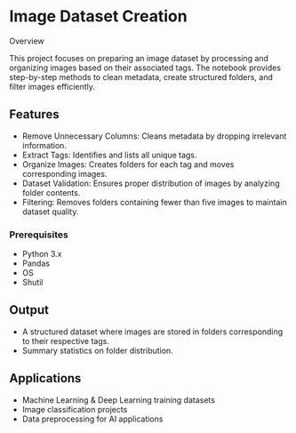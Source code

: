 # Image Dataset Creation

Overview

This project focuses on preparing an image dataset by processing and organizing images based on their associated tags. The notebook provides step-by-step methods to clean metadata, create structured folders, and filter images efficiently.

## Features

* Remove Unnecessary Columns: Cleans metadata by dropping irrelevant information.
* Extract Tags: Identifies and lists all unique tags.
* Organize Images: Creates folders for each tag and moves corresponding images.
* Dataset Validation: Ensures proper distribution of images by analyzing folder contents.
* Filtering: Removes folders containing fewer than five images to maintain dataset quality.

### Prerequisites

* Python 3.x
* Pandas
* OS
* Shutil


## Output

* A structured dataset where images are stored in folders corresponding to their respective tags.
* Summary statistics on folder distribution.

## Applications

* Machine Learning & Deep Learning training datasets
* Image classification projects
* Data preprocessing for AI applications
